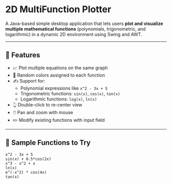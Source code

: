 # 2D MultiFunction Plotter

A Java-based simple desktop application that lets users **plot and visualize multiple mathematical functions** (polynomials, trigonometric, and logarithmic) in a dynamic 2D environment using Swing and AWT.

---

## 🚀 Features

- 📈 Plot multiple equations on the same graph
- 🎨 Random colors assigned to each function
- ✍️ Support for:
  - Polynomial expressions like `x^2 - 3x + 5`
  - Trigonometric functions: `sin(x)`, `cos(x)`, `tan(x)`
  - Logarithmic functions: `log(x)`, `ln(x)`
- 👆 Double-click to re-center view
- 🖱️ Pan and zoom with mouse
- ✏️ Modify existing functions with input field

---

## 🧠 Sample Functions to Try

```plaintext
x^2 - 3x + 5
sin(x) + 0.5*cos(2x)
x^3 - x^2 + x
ln(x)
e^(-x^2) * cos(4x)
tan(x)
